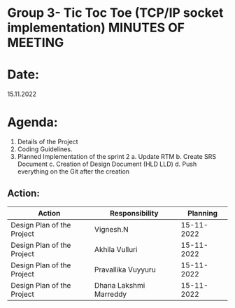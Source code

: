  # Group 3- Tic Toc Toe (TCP/IP socket implementation) MINUTES OF MEETING

# Date: 
15.11.2022 
# Agenda:
1.	Details of the Project
2.	Coding Guidelines.
3.	Planned Implementation of the sprint 2
a.	Update RTM
b.	Create SRS Document
c.	Creation of Design Document (HLD LLD)
d.	Push everything on the Git after the creation


 
## Action:
| Action | Responsibility | Planning |
|---|---|---|
|  Design Plan of the Project| Vignesh.N | 15-11-2022 |
| Design Plan of the Project | 	Akhila Vulluri | 15-11-2022 |
| Design Plan of the Project | Pravallika Vuyyuru |15-11-2022 |
| Design Plan of the Project | Dhana Lakshmi  Marreddy |15-11-2022|

